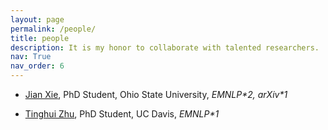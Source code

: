 ```yaml
---
layout: page
permalink: /people/
title: people
description: It is my honor to collaborate with talented researchers. 
nav: True
nav_order: 6
---
```

* [Jian Xie](https://hsaest.github.io/), PhD Student, Ohio State University, *EMNLP\*2, arXiv\*1* 

* [Tinghui Zhu](https://darthzhu.github.io/), PhD Student, UC Davis, *EMNLP\*1*